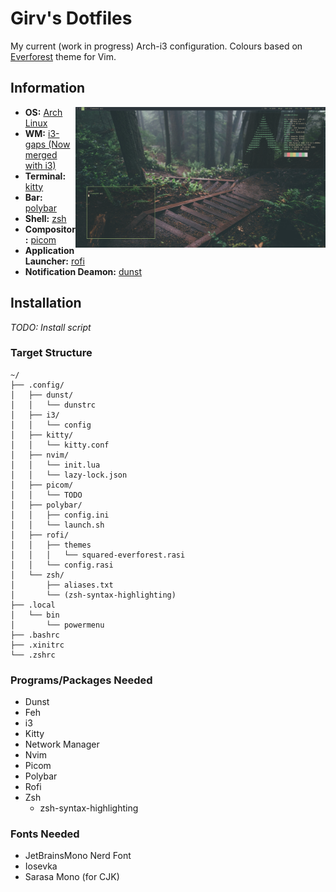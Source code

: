 # Girv's Dotfiles

My current (work in progress) Arch-i3 configuration. Colours based on [Everforest](https://github.com/sainnhe/everforest) theme for Vim.


## Information

<img src="rice.png" align="right" width="400px">

- **OS:** [Arch Linux](https://archlinux.org)
- **WM:** [i3-gaps (Now merged with i3)](https://github.com/Airblader/i3)
- **Terminal:** [kitty](https://github.com/kovidgoyal/kitty)
- **Bar:** [polybar](https://github.com/polybar/polybar)
- **Shell:** [zsh](https://www.zsh.org/)
- **Compositor:** [picom](https://github.com/yshui/picom)
- **Application Launcher:** [rofi](https://github.com/davatorium/rofi)
- **Notification Deamon:** [dunst](https://github.com/dunst-project/dunst)


## Installation
*TODO: Install script*

### Target Structure
```
~/
├── .config/
│   ├── dunst/
│   │   └── dunstrc
│   ├── i3/
│   │   └── config
│   ├── kitty/
│   │   └── kitty.conf
│   ├── nvim/
│   │   └── init.lua
│   │   └── lazy-lock.json 
│   ├── picom/
│   │   └── TODO 
│   ├── polybar/
│   │   ├── config.ini
│   │   └── launch.sh
│   ├── rofi/
│   │   ├── themes
│   │   │   └── squared-everforest.rasi
│   │   └── config.rasi
│   └── zsh/
│       ├── aliases.txt
│   	└── (zsh-syntax-highlighting)
├── .local
│   └── bin
│       └── powermenu
├── .bashrc
├── .xinitrc
└── .zshrc
```

### Programs/Packages Needed 

- Dunst
- Feh
- i3
- Kitty
- Network Manager
- Nvim
- Picom
- Polybar
- Rofi
- Zsh
    - zsh-syntax-highlighting

### Fonts Needed

- JetBrainsMono Nerd Font
- Iosevka
- Sarasa Mono (for CJK)